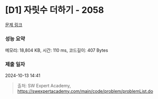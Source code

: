 # [D1] 자릿수 더하기 - 2058 

[문제 링크](https://swexpertacademy.com/main/code/problem/problemDetail.do?contestProbId=AV5QPRjqA10DFAUq) 

### 성능 요약

메모리: 18,804 KB, 시간: 110 ms, 코드길이: 407 Bytes

### 제출 일자

2024-10-13 14:41



> 출처: SW Expert Academy, https://swexpertacademy.com/main/code/problem/problemList.do